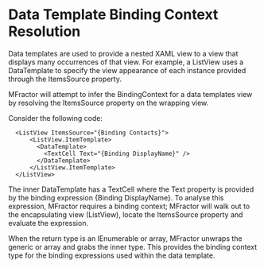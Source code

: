 # Data Template Binding Context Resolution

Data templates are used to provide a nested XAML view to a view that displays many occurrences of that view. For example, a ListView uses a DataTemplate to specify the view appearance of each instance provided through the ItemsSource property.

MFractor will attempt to infer the BindingContext for a data templates view by resolving the ItemsSource property on the wrapping view.

Consider the following code:

```
  <ListView ItemsSource="{Binding Contacts}">
      <ListView.ItemTemplate>
        <DataTemplate>
          <TextCell Text="{Binding DisplayName}" />
        </DataTemplate>
      </ListView.ItemTemplate>
  </ListView>
```

The inner DataTemplate has a TextCell where the Text property is provided by the binding expression {Binding DisplayName}. To analyse this expression, MFractor requires a binding context; MFractor will walk out to the encapsulating view (ListView), locate the ItemsSource property and evaluate the expression.

When the return type is an IEnumerable or array, MFractor unwraps the generic or array and grabs the inner type. This provides the binding context type for the binding expressions used within the data template.
